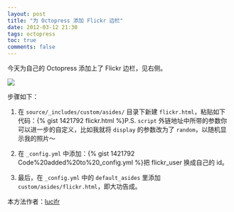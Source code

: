 ```yaml
---
layout: post
title: "为 Octopress 添加 Flickr 边栏"
date: 2012-03-12 21:30
tags: octopress
toc: true
comments: false
---
```


今天为自己的 Octopress 添加上了 Flickr 边栏，见右侧。

![](http://farm8.staticflickr.com/7061/6829895096_262b9ef4af.jpg)

步骤如下：

1.	在 `source/_includes/custom/asides/` 目录下新建 `flickr.html`，粘贴如下代码：{% gist 1421792 flickr.html %}P.S. `script` 外链地址中所带的参数你可以进一步的自定义，比如我就将 `display` 的参数改为了 `random`，以随机显示我的照片～

1.  在 `_config.yml` 中添加：{% gist 1421792 Code%20added%20to%20_config.yml %}把 flickr_user 换成自己的 id。

1.  最后，在 `_config.yml` 中的 `default_asides` 里添加 `custom/asides/flickr.html`，即大功告成。

本方法作者：[lucifr](http://lucifr.com/)

